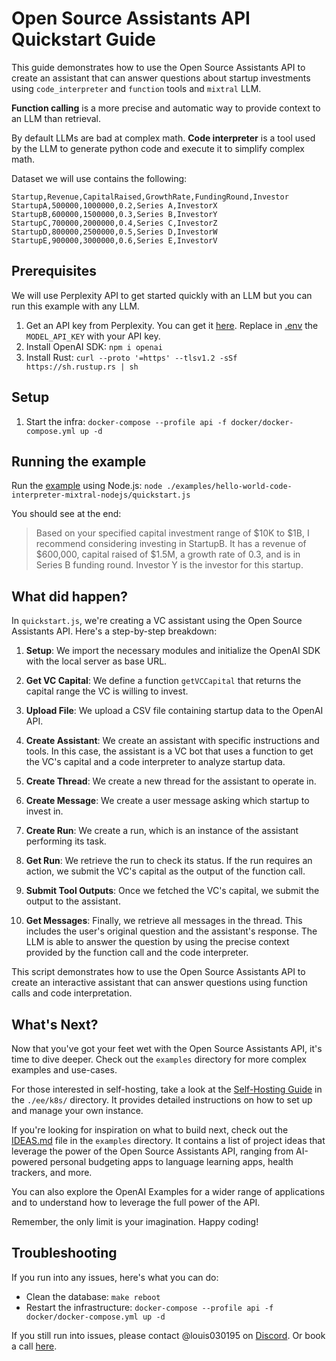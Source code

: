 # Open Source Assistants API Quickstart Guide

This guide demonstrates how to use the Open Source Assistants API to create an assistant that can answer questions about startup investments using `code_interpreter` and `function` tools and `mixtral` LLM.

**Function calling** is a more precise and automatic way to provide context to an LLM than retrieval.

By default LLMs are bad at complex math. **Code interpreter** is a tool used by the LLM to generate python code and execute it to simplify complex math.

Dataset we will use contains the following:

```csv
Startup,Revenue,CapitalRaised,GrowthRate,FundingRound,Investor
StartupA,500000,1000000,0.2,Series A,InvestorX
StartupB,600000,1500000,0.3,Series B,InvestorY
StartupC,700000,2000000,0.4,Series C,InvestorZ
StartupD,800000,2500000,0.5,Series D,InvestorW
StartupE,900000,3000000,0.6,Series E,InvestorV
```

## Prerequisites

We will use Perplexity API to get started quickly with an LLM but you can run this example with any LLM.

1. Get an API key from Perplexity. You can get it [here](https://docs.perplexity.ai/docs). Replace in [.env](./.env) the `MODEL_API_KEY` with your API key.
2. Install OpenAI SDK: `npm i openai`
3. Install Rust: `curl --proto '=https' --tlsv1.2 -sSf https://sh.rustup.rs | sh`

## Setup

1. Start the infra: `docker-compose --profile api -f docker/docker-compose.yml up -d`

## Running the example

Run the [example](./examples/quickstart.js) using Node.js: `node ./examples/hello-world-code-interpreter-mixtral-nodejs/quickstart.js`

You should see at the end:

>Based on your specified capital investment range of $10K to $1B, I recommend considering investing in StartupB. It has a revenue of $600,000, capital raised of $1.5M, a growth rate of 0.3, and is in Series B funding round. Investor Y is the investor for this startup.
## What did happen?

In `quickstart.js`, we're creating a VC assistant using the Open Source Assistants API. Here's a step-by-step breakdown:

1. **Setup**: We import the necessary modules and initialize the OpenAI SDK with the local server as base URL.

2. **Get VC Capital**: We define a function `getVCCapital` that returns the capital range the VC is willing to invest.

3. **Upload File**: We upload a CSV file containing startup data to the OpenAI API.

4. **Create Assistant**: We create an assistant with specific instructions and tools. In this case, the assistant is a VC bot that uses a function to get the VC's capital and a code interpreter to analyze startup data.

5. **Create Thread**: We create a new thread for the assistant to operate in.

6. **Create Message**: We create a user message asking which startup to invest in.

7. **Create Run**: We create a run, which is an instance of the assistant performing its task.

8. **Get Run**: We retrieve the run to check its status. If the run requires an action, we submit the VC's capital as the output of the function call.

9. **Submit Tool Outputs**: Once we fetched the VC's capital, we submit the output to the assistant.

10. **Get Messages**: Finally, we retrieve all messages in the thread. This includes the user's original question and the assistant's response. The LLM is able to answer the question by using the precise context provided by the function call and the code interpreter.

This script demonstrates how to use the Open Source Assistants API to create an interactive assistant that can answer questions using function calls and code interpretation.

## What's Next?

Now that you've got your feet wet with the Open Source Assistants API, it's time to dive deeper. Check out the `examples` directory for more complex examples and use-cases. 

For those interested in self-hosting, take a look at the [Self-Hosting Guide](./ee/k8s/README.md) in the `./ee/k8s/` directory. It provides detailed instructions on how to set up and manage your own instance.

If you're looking for inspiration on what to build next, check out the [IDEAS.md](../IDEAS.md) file in the `examples` directory. It contains a list of project ideas that leverage the power of the Open Source Assistants API, ranging from AI-powered personal budgeting apps to language learning apps, health trackers, and more.

You can also explore the OpenAI Examples for a wider range of applications and to understand how to leverage the full power of the API.

Remember, the only limit is your imagination. Happy coding!

## Troubleshooting

If you run into any issues, here's what you can do:
- Clean the database: `make reboot`
- Restart the infrastructure: `docker-compose --profile api -f docker/docker-compose.yml up -d`

If you still run into issues, please contact @louis030195 on [Discord](https://discord.gg/XMetBW3zCG).
Or book a call [here](https://cal.com/louis030195/ai). 
